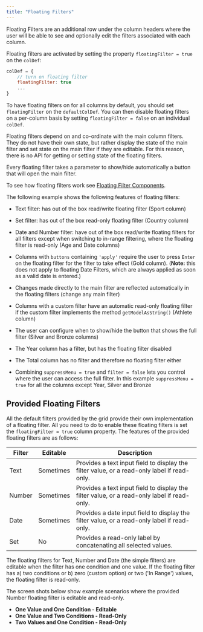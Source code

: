 ```yaml
---
title: "Floating Filters"
---
```


Floating Filters are an additional row under the column headers where the user will be able to see and optionally edit the filters associated with each column.

Floating filters are activated by setting the property `floatingFilter = true` on the `colDef`:


```js
colDef = {
    // turn on floating filter
    floatingFilter: true
    ...
}
```

To have floating filters on for all columns by default, you should set `floatingFilter` on the `defaultColDef`. You can then disable floating filters on a per-column basis by setting `floatingFilter = false` on an individual `colDef`.


Floating filters depend on and co-ordinate with the main column filters. They do not have their own state, but rather display the state of the main filter and set state on the main filter if they are editable. For this reason, there is no API for getting or setting state of the floating filters.

Every floating filter takes a parameter to show/hide automatically a button that will open the main filter.

To see how floating filters work see [Floating Filter Components](../component-floating-filter/).

The following example shows the following features of floating filters:

- Text filter: has out of the box read/write floating filter (Sport column)

- Set filter: has out of the box read-only floating filter (Country column)

- Date and Number filter: have out of the box read/write floating filters for all filters except when switching to in-range filtering, where the floating filter is read-only (Age and Date columns)

- Columns with `buttons` containing `'apply'` require the user to press `Enter` on the floating filter for the filter to take effect (Gold column). (**Note:** this does not apply to floating Date Filters, which are always applied as soon as a valid date is entered.)

- Changes made directly to the main filter are reflected automatically in the floating filters (change any main filter)

- Columns with a custom filter have an automatic read-only floating filter if the custom filter implements the method `getModelAsString()` (Athlete column)

- The user can configure when to show/hide the button that shows the full filter (Silver and Bronze columns)

- The Year column has a filter, but has the floating filter disabled

- The Total column has no filter and therefore no floating filter either
- Combining `suppressMenu = true` and `filter = false` lets you control where the user can access the full filter. In this example `suppressMenu = true` for all the columns except Year, Silver and Bronze

<grid-example title='Floating Filter' name='floating-filter' type='generated' options='{ "enterprise": true, "exampleHeight": 615, "modules": ["clientside", "setfilter", "menu"] }'></grid-example>

## Provided Floating Filters

All the default filters provided by the grid provide their own implementation of a floating filter. All you need to do to enable these floating filters is set the `floatingFilter = true` column property. The features of the provided floating filters are as follows:

| Filter | Editable  | Description |
| ------ | --------- | ----------- |
| Text   | Sometimes | Provides a text input field to display the filter value, or a read-only label if read-only. |
| Number | Sometimes | Provides a text input field to display the filter value, or a read-only label if read-only. |
| Date   | Sometimes | Provides a date input field to display the filter value, or a read-only label if read-only. |
| Set    | No        | Provides a read-only label by concatenating all selected values. |

The floating filters for Text, Number and Date (the simple filters) are editable when the filter has one condition and one value. If the floating filter has a) two conditions or b) zero (custom option) or two ('In Range') values, the floating filter is read-only.

The screen shots below show example scenarios where the provided Number floating filter is editable and read-only.

- **One Value and One Condition - Editable**
    <image-caption src="floating-filters/resources/oneValueOneCondition.png" alt="One Value One Condition" width="24rem"></image-caption>
- **One Value and Two Conditions - Read-Only**
    <image-caption src="floating-filters/resources/oneValueTwoConditions.png" alt="One Value Two Conditions" width="24rem"></image-caption>
- **Two Values and One Condition - Read-Only**
    <image-caption src="floating-filters/resources/twoValuesOneCondition.png" alt="Two Values One Condition" width="24rem"></image-caption>

